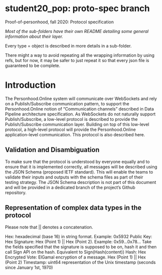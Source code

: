 # student20_pop: proto-spec branch
Proof-of-personhood, fall 2020: Protocol specification


_Most of the sub-folders have their own README detailing some general information about their layer._

Every type = object is described in more details in a sub-folder.

There might a way to avoid repeating all the wrapping information by using refs, but for now, it may be safer to just repeat it so that every json file is guaranteed to be complete.

# Introduction
The Personhood.Online system will communicate over WebSockets and rely on a Publish/Subscribe communication pattern, to support the Personhood.Online notion of “Communication channels” described in Data Pipeline architecture specification.
As WebSockets do not naturally support Publish/Subscribe, a low-level protocol is described to provide the Publish/Subscribe communication layer.
Building on top of this low-level protocol, a high-level protocol will provide the Personhood.Online application-level communication. This protocol is also described here.

## Validation and Disambiguation
To make sure that the protocol is understood by everyone equally and to ensure that it is implemented correctly, all messages will be described using the JSON Schema (proposed IETF standard). This will enable the teams to validate their inputs and outputs with the schema files as part of their testing strategy.
The JSON Schema description is not part of this document and will be provided in a dedicated branch of the project’s Github repository.

## Representation of complex data types in the protocol
Please note that || denotes a concatenation.

Hex: hexadecimal (base 16) in string format. Example: 0x5932
Public Key: Hex
Signature: Hex (Point 1) || Hex (Point 2). Example: 0x59...0x78...
Take the fields specified that the signature is supposed to be on, hash it and then call Sign API on the hash. Equivalent to Sign(Hash(content))
Hash: Hex
Encrypted Vote: ElGamal encryption of a message. Hex (Point 1) || Hex (Point 2)
Timestamp: uint64 representation of the Unix timestamp (seconds since January 1st, 1970)
